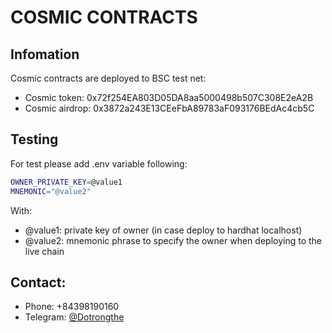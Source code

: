 # COSMIC CONTRACTS
 
## Infomation
Cosmic contracts are deployed to BSC test net:
+ Cosmic token: 0x72f254EA803D05DA8aa5000498b507C308E2eA2B
+ Cosmic airdrop: 0x3872a243E13CEeFbA89783aF093176BEdAc4cb5C

## Testing
For test please add .env variable following:

```sh
OWNER_PRIVATE_KEY=@value1
MNEMONIC="@value2"
```

With:
* @value1: private key of owner (in case deploy to hardhat localhost)
* @value2: mnemonic phrase to specify the owner when deploying to the live chain

## Contact:
* Phone: +84398190160
* Telegram: [@Dotrongthe](https://t.me/Dotrongthe)
